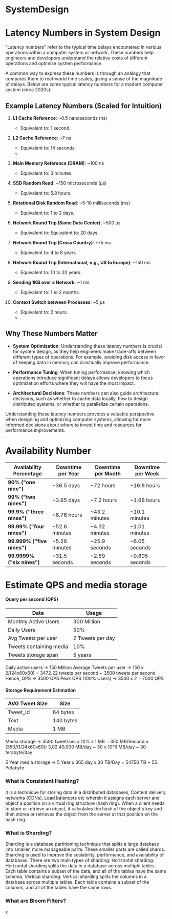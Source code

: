 # SystemDesign


# Latency Numbers in System Design

"Latency numbers" refer to the typical time delays encountered in various operations within a computer system or network. These numbers help engineers and developers understand the relative costs of different operations and optimize system performance.

A common way to express these numbers is through an analogy that compares them to real-world time scales, giving a sense of the magnitude of delays. Below are some typical latency numbers for a modern computer system (circa 2020s):

## Example Latency Numbers (Scaled for Intuition)

1. **L1 Cache Reference**: ~0.5 nanoseconds (ns)
   - Equivalent to: 1 second.

2. **L2 Cache Reference**: ~7 ns
   - Equivalent to: 14 seconds.
   - 
3. **Main Memory Reference (DRAM)**: ~100 ns
   - Equivalent to:  3 minutes.

4. **SSD Random Read**: ~150 microseconds (µs)
   - Equivalent to:  5.8 hours.

5. **Rotational Disk Random Read**: ~5-10 milliseconds (ms)
   - Equivalent to: 1 to 2 days.

6. **Network Round Trip (Same Data Center)**: ~500 µs
   - Equivalent to: Equivalent to: 20 days.

7. **Network Round Trip (Cross Country)**: ~75 ms
   - Equivalent to:  4 to 8 years

8. **Network Round Trip (International, e.g., US to Europe)**: ~150 ms
   - Equivalent to: 10 to 20 years.

9. **Sending 1KB over a Network**: ~1 ms
   - Equivalent to:  1 to 2 months.

10. **Context Switch between Processes**: ~5 µs
    - Equivalent to:  2 hours.
    - 
## Why These Numbers Matter

- **System Optimization**: Understanding these latency numbers is crucial for system design, as they help engineers make trade-offs between different types of operations. For example, avoiding disk access in favor of keeping data in memory can drastically improve performance.

- **Performance Tuning**: When tuning performance, knowing which operations introduce significant delays allows developers to focus optimization efforts where they will have the most impact.

- **Architectural Decisions**: These numbers can also guide architectural decisions, such as whether to cache data locally, how to design distributed systems, or whether to parallelize certain operations.

Understanding these latency numbers provides a valuable perspective when designing and optimizing computer systems, allowing for more informed decisions about where to invest time and resources for performance improvements.

# Availability Number 

| Availability Percentage | Downtime per Year         | Downtime per Month         | Downtime per Week         |
|-------------------------|---------------------------|----------------------------|---------------------------|
| **90% ("one nine")**     | ~36.5 days                | ~72 hours                  | ~16.8 hours               |
| **99% ("two nines")**    | ~3.65 days                | ~7.2 hours                 | ~1.68 hours               |
| **99.9% ("three nines")**| ~8.76 hours               | ~43.2 minutes              | ~10.1 minutes             |
| **99.99% ("four nines")**| ~52.6 minutes             | ~4.32 minutes              | ~1.01 minutes             |
| **99.999% ("five nines")**| ~5.26 minutes            | ~25.9 seconds              | ~6.05 seconds             |
| **99.9999% ("six nines")**| ~31.5 seconds            | ~2.59 seconds              | ~0.605 seconds            |

# Estimate QPS and media storage 
####  Query per second (QPS) 
|Data|Usage|
|---|---|
|Monthly Active Users|300 Million|
|Daily Users| 50%|
|Avg Tweets per user|2 Tweets per day|
Tweets containing media|10%|
|Tweets storage span|5 years|

Daily active users -> 150 Million 
Average Tweets per user -> 150 x 2/(24x60x60) =  3472.22 tweets per second ~ 3500 tweets per second
Hence, QPS -> 3500 QPS
Peak QPS (100% Users) -> 3500 x 2 = 7000 QPS
 #### Storage Requirement Estimation
 |AVG Tweet Size|Size|
|---|---|
|Tweet_Id| 64 bytes|
|Text|140 bytes|
|Media|1 MB|

Media storage ->  3500 tweet/sec x 10% x 1 MB = 350 MB/Second = (350/(1/24x60x60)) 3,02,40,000 MB/day ~ 30 x 10^6 MB/day ~ 30 terabyte/day

5 Year media storage -> 5 Year x 365 day x 30 TB/Day = 54750 TB ~ 55 Petabyte

### What is Consistent Hashing?
It is a technique for storing data in a distributed databases, Content delivery networks (CDNs), Load balancers etc wherein it assigns each server and object a position on a virtual ring structure (hash ring). When a client needs to store or retrieve an object, it calculates the hash of the object's key and then stores or retrieves the object from the server at that position on the hash ring.


### What is Sharding?
Sharding is a database partitioning technique that splits a large database into smaller, more manageable parts. These smaller parts are called shards. Sharding is used to improve the scalability, performance, and availability of databases. There are two main types of sharding: 
Horizontal sharding: Horizontal sharding splits the data in a database across multiple tables. Each table contains a subset of the data, and all of the tables have the same schema.
Vertical sharding: Vertical sharding splits the columns in a database across multiple tables. Each table contains a subset of the columns, and all of the tables have the same rows.


### What are Bloom Filters?
 x 

